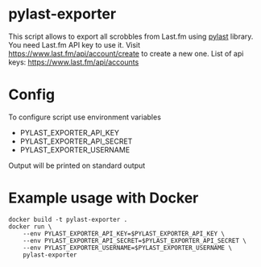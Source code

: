 # pylast-exporter
This script allows to export all scrobbles from Last.fm using [pylast](https://github.com/pylast/pylast/) library.
You need Last.fm API key to use it.
Visit https://www.last.fm/api/account/create to create a new one.
List of api keys: https://www.last.fm/api/accounts

# Config
To configure script use environment variables
- PYLAST_EXPORTER_API_KEY
- PYLAST_EXPORTER_API_SECRET
- PYLAST_EXPORTER_USERNAME

Output will be printed on standard output

# Example usage with Docker
```
docker build -t pylast-exporter .
docker run \
    --env PYLAST_EXPORTER_API_KEY=$PYLAST_EXPORTER_API_KEY \
    --env PYLAST_EXPORTER_API_SECRET=$PYLAST_EXPORTER_API_SECRET \
    --env PYLAST_EXPORTER_USERNAME=$PYLAST_EXPORTER_USERNAME \
    pylast-exporter
```
